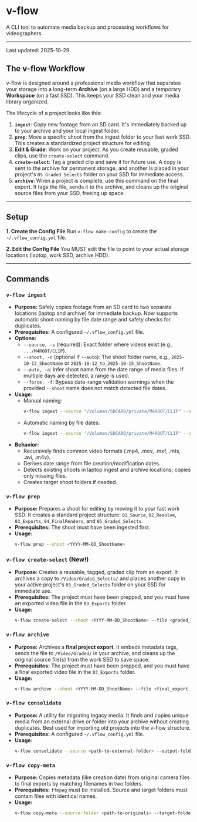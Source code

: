 # v-flow

A CLI tool to automate media backup and processing workflows for videographers.

---

Last updated: 2025-10-29

## The v-flow Workflow

v-flow is designed around a professional media workflow that separates your storage into a long-term **Archive** (on a large HDD) and a temporary **Workspace** (on a fast SSD). This keeps your SSD clean and your media library organized.

The lifecycle of a project looks like this:

1.  **`ingest`**: Copy new footage from an SD card. It's immediately backed up to your archive and your local ingest folder.
2.  **`prep`**: Move a specific shoot from the ingest folder to your fast work SSD. This creates a standardized project structure for editing.
3.  **Edit & Grade**: Work on your project. As you create reusable, graded clips, use the `create-select` command.
4.  **`create-select`**: Tag a graded clip and save it for future use. A copy is sent to the archive for permanent storage, and another is placed in your project's `05_Graded_Selects` folder on your SSD for immediate access.
5.  **`archive`**: When a project is complete, use this command on the final export. It tags the file, sends it to the archive, and cleans up the original source files from your SSD, freeing up space.

---

## Setup

**1. Create the Config File**
Run `v-flow make-config` to create the `~/.vflow_config.yml` file.

**2. Edit the Config File**
You MUST edit the file to point to your actual storage locations (laptop, work SSD, archive HDD).

---

## Commands

### `v-flow ingest`
*   **Purpose:** Safely copies footage from an SD card to two separate locations (laptop and archive) for immediate backup. Now supports automatic shoot naming by file date range and safety checks for duplicates.
*   **Prerequisites:** A configured `~/.vflow_config.yml` file.
*   **Options:**
    - `--source, -s` (required): Exact folder where videos exist (e.g., `.../M4ROOT/CLIP`).
    - `--shoot, -n` (optional if `--auto`): The shoot folder name, e.g., `2025-10-12_ShootName` or `2025-10-12_to_2025-10-15_ShootName`.
    - `--auto, -a`: Infer shoot name from the date range of media files. If multiple days are detected, a range is used.
    - `--force, -f`: Bypass date-range validation warnings when the provided `--shoot` name does not match detected file dates.
*   **Usage:**
    - Manual naming:
      ```bash
      v-flow ingest --source "/Volumes/SDCARD/private/M4ROOT/CLIP" --shoot 2025-10-12_Stockholm_Broll
      ```
    - Automatic naming by file dates:
      ```bash
      v-flow ingest --source "/Volumes/SDCARD/private/M4ROOT/CLIP" --auto
      ```
*   **Behavior:**
    - Recursively finds common video formats (.mp4, .mov, .mxf, .mts, .avi, .m4v).
    - Derives date range from file creation/modification dates.
    - Detects existing shoots in laptop ingest and archive locations; copies only missing files.
    - Creates target shoot folders if needed.

### `v-flow prep`
*   **Purpose:** Prepares a shoot for editing by moving it to your fast work SSD. It creates a standard project structure: `01_Source`, `02_Resolve`, `03_Exports`, `04_FinalRenders`, and `05_Graded_Selects`.
*   **Prerequisites:** The shoot must have been ingested first.
*   **Usage:**
    ```bash
    v-flow prep --shoot <YYYY-MM-DD_ShootName>
    ```

### `v-flow create-select` (New!)
*   **Purpose:** Creates a reusable, tagged, graded clip from an export. It archives a copy to `/Video/Graded_Selects/` and places another copy in your active project's `05_Graded_Selects` folder on your SSD for immediate use.
*   **Prerequisites:** The project must have been prepped, and you must have an exported video file in the `03_Exports` folder.
*   **Usage:**
    ```bash
    v-flow create-select --shoot <YYYY-MM-DD_ShootName> --file <graded_clip.mov> --tags "Graded Select, Tag, Another Tag"
    ```

### `v-flow archive`
*   **Purpose:** Archives a **final project export**. It embeds metadata tags, sends the file to `/Video/Graded/` in your archive, and cleans up the original source file(s) from the work SSD to save space.
*   **Prerequisites:** The project must have been prepped, and you must have a final exported video file in the `03_Exports` folder.
*   **Usage:**
    ```bash
    v-flow archive --shoot <YYYY-MM-DD_ShootName> --file <final_export.mp4> --tags "Final, Project, Tag"
    ```

### `v-flow consolidate`
*   **Purpose:** A utility for migrating legacy media. It finds and copies unique media from an external drive or folder into your archive without creating duplicates. Best used for importing old projects into the v-flow structure.
*   **Prerequisites:** A configured `~/.vflow_config.yml` file.
*   **Usage:**
    ```bash
    v-flow consolidate --source <path-to-external-folder> --output-folder <NewFolderNameInArchive>
    ```

### `v-flow copy-meta`
*   **Purpose:** Copies metadata (like creation date) from original camera files to final exports by matching filenames in two folders.
*   **Prerequisites:** `ffmpeg` must be installed. Source and target folders must contain files with identical names.
*   **Usage:**
    ```bash
    v-flow copy-meta --source-folder <path-to-originals> --target-folder <path-to-exports>
    ```

